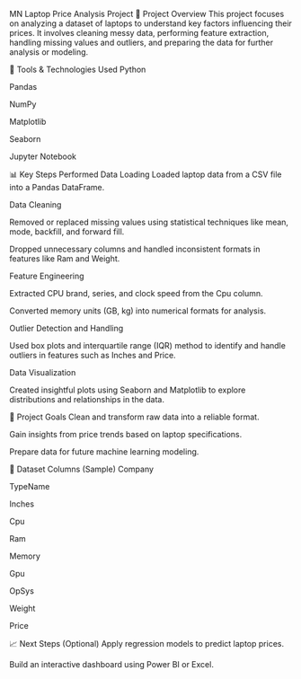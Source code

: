 MN Laptop Price Analysis Project
📑 Project Overview
This project focuses on analyzing a dataset of laptops to understand key factors influencing their prices. It involves cleaning messy data, performing feature extraction, handling missing values and outliers, and preparing the data for further analysis or modeling.

🧰 Tools & Technologies Used
Python

Pandas

NumPy

Matplotlib

Seaborn

Jupyter Notebook

📊 Key Steps Performed
Data Loading
Loaded laptop data from a CSV file into a Pandas DataFrame.

Data Cleaning

Removed or replaced missing values using statistical techniques like mean, mode, backfill, and forward fill.

Dropped unnecessary columns and handled inconsistent formats in features like Ram and Weight.

Feature Engineering

Extracted CPU brand, series, and clock speed from the Cpu column.

Converted memory units (GB, kg) into numerical formats for analysis.

Outlier Detection and Handling

Used box plots and interquartile range (IQR) method to identify and handle outliers in features such as Inches and Price.

Data Visualization

Created insightful plots using Seaborn and Matplotlib to explore distributions and relationships in the data.

📌 Project Goals
Clean and transform raw data into a reliable format.

Gain insights from price trends based on laptop specifications.

Prepare data for future machine learning modeling.

📁 Dataset Columns (Sample)
Company

TypeName

Inches

Cpu

Ram

Memory

Gpu

OpSys

Weight

Price

📈 Next Steps (Optional)
Apply regression models to predict laptop prices.

Build an interactive dashboard using Power BI or Excel.
